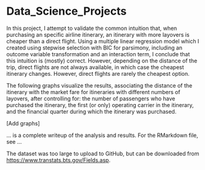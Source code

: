 # Data_Science_Projects
In this project, I attempt to validate the common intuition that, when purchasing an specific airline itinerary, an itinerary with more layovers is cheaper than a direct flight. Using a multiple linear regression model which I created using stepwise selection with BIC for parsimony, including an outcome variable transformation and an interaction term, I conclude that this intuition is (mostly) correct. However, depending on the distance of the trip, direct flights are not always available, in which case the cheapest itinerary changes. However, direct flights are rarely the cheapest option.

The following graphs visualize the results, associating the distance of the itinerary with the market fare for itineraries with different numbers of layovers, after controlling for: the number of passengers who have purchased the itinerary, the first (or only) operating carrier in the itinerary, and the financial quarter during which the itinerary was purchased.

[Add graphs]

... is a complete writeup of the analysis and results. For the RMarkdown file, see ... 

The dataset was too large to upload to GitHub, but can be downloaded from https://www.transtats.bts.gov/Fields.asp. 
